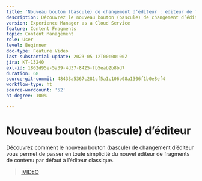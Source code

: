 ```yaml
---
title: 'Nouveau bouton (bascule) de changement d’éditeur : éditeur de fragments de contenu'
description: Découvrez le nouveau bouton (bascule) de changement d’éditeur, qui vous permet de passer en toute simplicité du nouvel éditeur de fragments de contenu par défaut à l’éditeur classique.
version: Experience Manager as a Cloud Service
feature: Content Fragments
topic: Content Management
role: User
level: Beginner
doc-type: Feature Video
last-substantial-update: 2023-05-12T00:00:00Z
jira: KT-13240
exl-id: 1862d95e-5a39-4d37-8425-fb5eab2b8bd7
duration: 68
source-git-commit: 48433a5367c281cf5a1c106b08a1306f1b0e8ef4
workflow-type: ht
source-wordcount: '52'
ht-degree: 100%

---
```


# Nouveau bouton (bascule) d’éditeur

Découvrez comment le nouveau bouton (bascule) de changement d’éditeur vous permet de passer en toute simplicité du nouvel éditeur de fragments de contenu par défaut à l’éditeur classique.

>[!VIDEO](https://video.tv.adobe.com/v/3419312/?learn=on)
